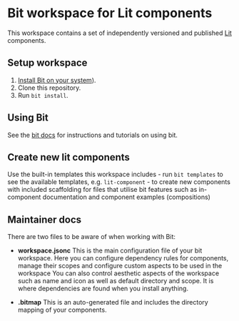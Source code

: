 # Bit workspace for Lit components

This workspace contains a set of independently versioned and published [Lit](https://lit.dev/) components.

## Setup workspace

1. [Install Bit on your system](https://bit.dev/docs/getting-started/installing-bit/installing-bit)).
1. Clone this repository.
1. Run `bit install`.

## Using Bit

See the [bit docs](https://bit.dev/docs) for instructions and tutorials on using bit.

## Create new lit components

Use the built-in templates this workspace includes - run `bit templates` to see the available templates, e.g. `lit-component` - to create
new components with included scaffolding for files that utilise bit features such as in-component documentation and component examples (compositions)
 

## Maintainer docs

There are two files to be aware of when working with Bit:

- **workspace.jsonc** This is the main configuration file of your bit workspace. Here you can configure dependency rules for components, manage their scopes and configure custom aspects to be used in the workspace
You can also control aesthetic aspects of the workspace such as name and icon as well as default directory and scope. 
It is where dependencies are found when you install anything.
  
- **.bitmap** This is an auto-generated file and includes the directory mapping of your components.

